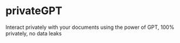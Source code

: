 # privateGPT
Interact privately with your documents using the power of GPT, 100% privately, no data leaks
